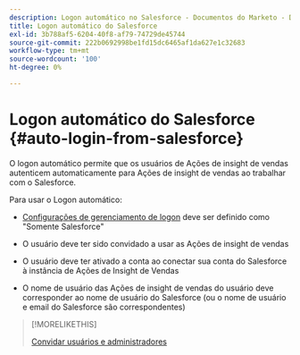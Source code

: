 ```yaml
---
description: Logon automático no Salesforce - Documentos do Marketo - Documentação do produto
title: Logon automático do Salesforce
exl-id: 3b788af5-6204-40f8-af79-74729de45744
source-git-commit: 222b0692998be1fd15dc6465af1da627e1c32683
workflow-type: tm+mt
source-wordcount: '100'
ht-degree: 0%

---
```


# Logon automático do Salesforce {#auto-login-from-salesforce}

O logon automático permite que os usuários de Ações de insight de vendas autenticem automaticamente para Ações de insight de vendas ao trabalhar com o Salesforce.

Para usar o Logon automático:

* [Configurações de gerenciamento de logon](/help/marketo/product-docs/marketo-sales-insight/actions/crm/salesforce-configuration/login-management-settings.md) deve ser definido como &quot;Somente Salesforce&quot;

* O usuário deve ter sido convidado a usar as Ações de insight de vendas

* O usuário deve ter ativado a conta ao conectar sua conta do Salesforce à instância de Ações de Insight de Vendas

* O nome de usuário das Ações de insight de vendas do usuário deve corresponder ao nome de usuário do Salesforce (ou o nome de usuário e email do Salesforce são correspondentes)

>[!MORELIKETHIS]
>
>[Convidar usuários e administradores](/help/marketo/product-docs/marketo-sales-insight/actions/admin/invite-users-and-admins.md)

